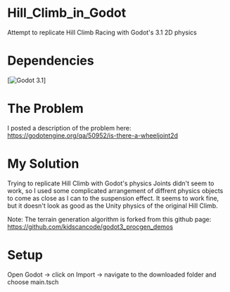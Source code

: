 # Hill_Climb_in_Godot
Attempt to replicate Hill Climb Racing with Godot's 3.1 2D physics

# Dependencies
[![Godot 3.1](https://godotengine.org/)]

# The Problem
I posted a description of the problem here:
https://godotengine.org/qa/50952/is-there-a-wheeljoint2d

# My Solution
Trying to replicate Hill Climb with Godot's physics Joints didn't seem to work, so I used some complicated arrangement of diffrent
physics objects to come as close as I can to the suspension effect.
It seems to work fine, but it doesn't look as good as the Unity physics of the original Hill Climb.

Note: The terrain generation algorithm is forked from this github page: https://github.com/kidscancode/godot3_procgen_demos

# Setup
Open Godot -> click on Import -> navigate to the downloaded folder and choose main.tsch
